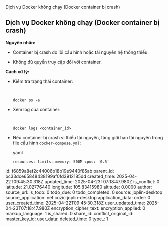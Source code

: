 Dịch vụ Docker không chạy (Docker container bị crash)

## **Dịch vụ Docker không chạy (Docker container bị crash)**

**Nguyên nhân:**

- Container bị crash do lỗi cấu hình hoặc tài nguyên hệ thống thiếu.
    
- Không đủ quyền truy cập đối với container.
    

**Cách xử lý:**

- Kiểm tra trạng thái container:
    
    &nbsp;
    
    `docker ps -a`
    
- Xem log của container:
    
    &nbsp;
    
    `docker logs <container_id>`
    
- Nếu container bị crash vì thiếu tài nguyên, tăng giới hạn tài nguyên trong file cấu hình `docker-compose.yml`:
    
    yaml
    
    `resources: limits: memory: 500M cpus: '0.5'`

id: f6859a8ef2c44006b18b19e9440f85ab
parent_id: bc33dce65848438199af0fd3912185dd
created_time: 2025-04-22T09:45:30.318Z
updated_time: 2025-04-23T07:18:47.980Z
is_conflict: 0
latitude: 21.02776440
longitude: 105.83415980
altitude: 0.0000
author: 
source_url: 
is_todo: 0
todo_due: 0
todo_completed: 0
source: joplin-desktop
source_application: net.cozic.joplin-desktop
application_data: 
order: 0
user_created_time: 2025-04-22T09:45:30.318Z
user_updated_time: 2025-04-23T07:18:47.980Z
encryption_cipher_text: 
encryption_applied: 0
markup_language: 1
is_shared: 0
share_id: 
conflict_original_id: 
master_key_id: 
user_data: 
deleted_time: 0
type_: 1